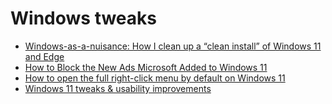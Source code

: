 # Windows tweaks

- [Windows-as-a-nuisance: How I clean up a “clean install” of Windows 11 and Edge](https://arstechnica.com/gadgets/2024/02/what-i-do-to-clean-up-a-clean-install-of-windows-11-23h2-and-edge/)
- [How to Block the New Ads Microsoft Added to Windows 11](https://lifehacker.com/tech/how-to-block-ads-in-windows-11)
- [How to open the full right-click menu by default on Windows 11](https://www.xda-developers.com/how-to-open-full-right-click-menu-by-default-windows-11/#enable-the-classic-context-menu-with-registry-editor)
- [Windows 11 tweaks & usability improvements](https://kittenlabs.de/blog/2024/08/20/windows-11-tweaks-usability-improvements/)
